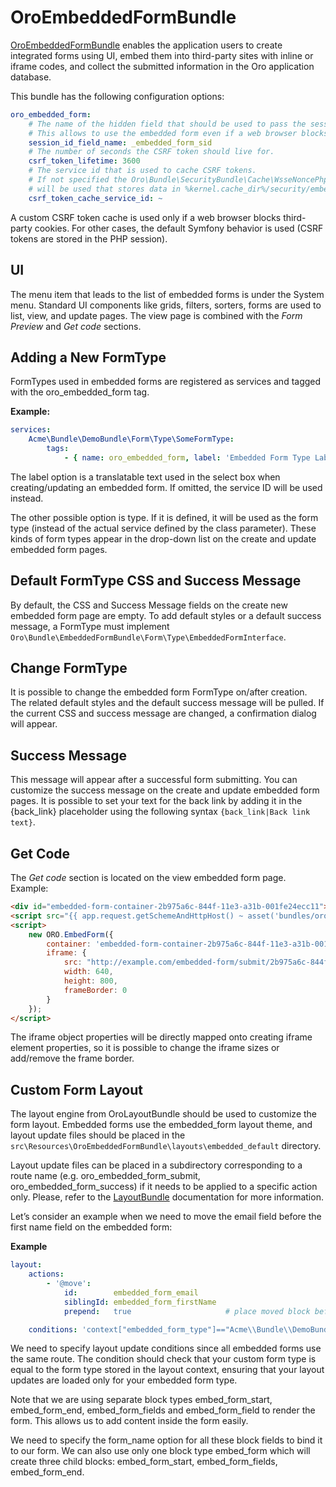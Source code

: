 <a id="bundle-docs-platform-embedded-form-bundle"></a>

# OroEmbeddedFormBundle

<a href="https://github.com/oroinc/platform/tree/master/src/Oro/Bundle/EmbeddedFormBundle" target="_blank">OroEmbeddedFormBundle</a> enables the application users to create integrated forms using UI, embed them into third-party sites with inline or iframe codes, and collect the submitted information in the Oro application database.

This bundle has the following configuration options:

```yaml
oro_embedded_form:
    # The name of the hidden field that should be used to pass the session id to third party site.
    # This allows to use the embedded form even if a web browser blocks third-party cookies.
    session_id_field_name: _embedded_form_sid
    # The number of seconds the CSRF token should live for.
    csrf_token_lifetime: 3600
    # The service id that is used to cache CSRF tokens.
    # If not specified the Oro\Bundle\SecurityBundle\Cache\WsseNoncePhpFileCache
    # will be used that stores data in %kernel.cache_dir%/security/embedded_form
    csrf_token_cache_service_id: ~
```

A custom CSRF token cache is used only if a web browser blocks third-party cookies. For other cases, the default Symfony behavior is used (CSRF tokens are stored in the PHP session).

## UI

The menu item that leads to the list of embedded forms is under the System menu. Standard UI components like grids, filters, sorters, forms are used to list, view, and update pages. The view page is combined with the *Form Preview* and *Get code* sections.

## Adding a New FormType

FormTypes used in embedded forms are registered as services and tagged with the oro_embedded_form tag.

**Example:**

```yaml
services:
    Acme\Bundle\DemoBundle\Form\Type\SomeFormType:
        tags:
            - { name: oro_embedded_form, label: 'Embedded Form Type Label Here', type: Acme\Bundle\DemoBundle\Form\Type\SomeFormType }
```

The label option is a translatable text used in the select box when creating/updating an embedded form. If omitted, the service ID will be used instead.

The other possible option is type. If it is defined, it will be used as the form type (instead of the actual service defined by the class parameter).
These kinds of form types appear in the drop-down list on the create and update embedded form pages.

## Default FormType CSS and Success Message

By default, the CSS and Success Message fields on the create new embedded form page are empty.
To add default styles or a default success message, a FormType must implement `Oro\Bundle\EmbeddedFormBundle\Form\Type\EmbeddedFormInterface`.

## Change FormType

It is possible to change the embedded form FormType on/after creation.
The related default styles and the default success message will be pulled. If the current CSS and success message are changed, a confirmation dialog will appear.

## Success Message

This message will appear after a successful form submitting.
You can customize the success message on the create and update embedded form pages.
It is possible to set your text for the back link by adding it in the {back_link} placeholder using the following syntax `{back_link|Back link text}`.

## Get Code

The *Get code* section is located on the view embedded form page. Example:

```html
<div id="embedded-form-container-2b975a6c-844f-11e3-a31b-001fe24ecc11"></div>
<script src="{{ app.request.getSchemeAndHttpHost() ~ asset('bundles/oroembeddedform/js/embed.form.js') }}"></script>
<script>
    new ORO.EmbedForm({
        container: 'embedded-form-container-2b975a6c-844f-11e3-a31b-001fe24ecc11',
        iframe: {
            src: "http://example.com/embedded-form/submit/2b975a6c-844f-11e3-a31b-001fe24ecc11",
            width: 640,
            height: 800,
            frameBorder: 0
        }
    });
</script>
```

The iframe object properties will be directly mapped onto creating iframe element properties, so it is possible to change the iframe sizes or add/remove the frame border.

## Custom Form Layout

The layout engine from  OroLayoutBundle should be used to customize the form layout.
Embedded forms use the embedded_form layout theme, and layout update files should be placed in the `src\Resources\OroEmbeddedFormBundle\layouts\embedded_default` directory.

Layout update files can be placed in a subdirectory corresponding to a route name (e.g. oro_embedded_form_submit, oro_embedded_form_success) if it needs to be applied to a specific action only.
Please, refer to the [LayoutBundle](../LayoutBundle/index.md#bundle-docs-platform-layout-bundle) documentation for more information.

Let’s consider an example when we need to move the email field before the first name field on the embedded form:

**Example**

```yaml
layout:
    actions:
        - '@move':
            id:        embedded_form_email
            siblingId: embedded_form_firstName
            prepend:   true                     # place moved block before sibling

    conditions: 'context["embedded_form_type"]=="Acme\\Bundle\\DemoBundle\\Form\\Type\\SomeFormType"'
```

We need to specify layout update conditions since all embedded forms use the same route.
The condition should check that your custom form type is equal to the form type stored in the layout context, ensuring that your layout updates are loaded only for your embedded form type.

Note that we are using separate block types embed_form_start, embed_form_end, embed_form_fields and embed_form_field to render the form. This allows us to add content inside the form easily.

We need to specify the form_name option for all these block fields to bind it to our form. We can also use only one block type embed_form which will create three child blocks: embed_form_start, embed_form_fields, embed_form_end.

<!-- Frontend -->
